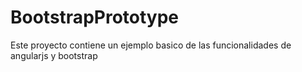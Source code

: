 # BootstrapPrototype

Este proyecto contiene un ejemplo basico de las funcionalidades de angularjs y bootstrap 
